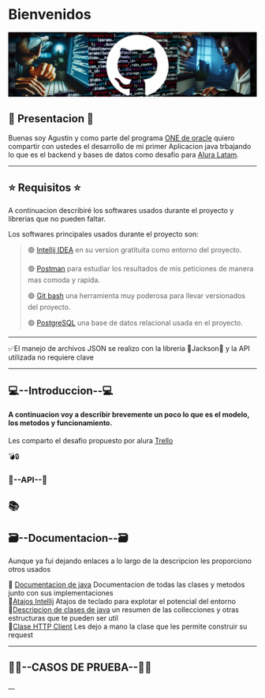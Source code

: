 # **Bienvenidos**
![Banner-3.jpg](Medias/Banner-3.jpg)

## 🚀 Presentacion 🚀

Buenas soy Agustin y como parte del programa [ONE de oracle](https://www.oracle.com/ar/education/oracle-next-education/) quiero compartir con ustedes el desarrollo
de mi primer Aplicacion java trbajando lo que es el backend y bases de datos como desafio para [Alura Latam](https://www.aluracursos.com/).

---
## ⭐ Requisitos ⭐
A continuacion describiré los softwares usados durante el proyecto y librerias que no pueden faltar.


Los softwares principales usados durante el proyecto son:

>🟢 [Intellij IDEA](https://www.jetbrains.com/idea/download/?section=windows) en su version gratituita como entorno del proyecto.
>
>🟢 [Postman](https://www.postman.com/) para estudiar los resultados de mis peticiones de manera mas comoda y rapida.
>
>🟢 [Git bash](https://git-scm.com/downloads) una herramienta muy poderosa  para llevar versionados del proyecto.
>
>🟢 [PostgreSQL](https://www.postgresql.org/download/windows/) una base de datos relacional usada en el proyecto.
> 
---
✅El manejo de archivos JSON se realizo con la libreria 🔹Jackson🔹 y la API utilizada no requiere clave



---
## 💻--Introduccion--💻

#### A continuacion voy a describir  brevemente un poco lo que es el modelo, los metodos y funcionamiento.

Les comparto el desafio propuesto por alura [Trello](https://trello.com/b/WDyMPDMb/literalura-challenge-java)

💣🔒

### 📶--API--📶


📚
---
## 🗃️--Documentacion--🗃️
Aunque ya fui dejando enlaces a lo largo de la descripcion les  proporciono otros usados

🔸 [Documentacion de java](https://docs.oracle.com/en/java/javase/17/docs/api/index.html) Documentacion de todas las clases y metodos junto con sus implementaciones   
🔸[Atajos Intellij](https://resources.jetbrains.com/storage/products/intellij-idea/docs/IntelliJIDEA_ReferenceCard.pdf) Atajos de teclado para explotar el potencial del entorno  
🔸[Descripcion de clases de java](https://www.aluracursos.com/blog/estructura-datos-con-java) un resumen de las collecciones y otras estructuras que te pueden ser util  
🔸[Clase HTTP Client](https://docs.oracle.com/en/java/javase/17/docs/api/java.net.http/java/net/http/HttpClient.html) Les dejo a mano la clase que les permite construir su request

---
## 📲📲--CASOS DE PRUEBA--📲📲️

__